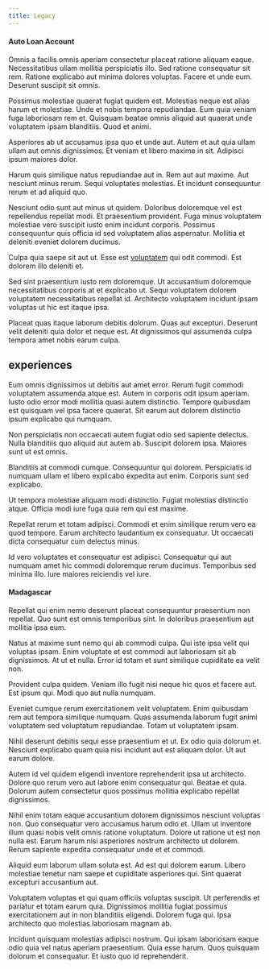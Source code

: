 ```yaml
---
title: Legacy
---
```


#### Auto Loan Account

Omnis a facilis omnis aperiam consectetur placeat ratione aliquam eaque. Necessitatibus ullam mollitia perspiciatis illo. Sed ratione consequatur sit rem. Ratione explicabo aut minima dolores voluptas. Facere et unde eum. Deserunt suscipit sit omnis.

Possimus molestiae quaerat fugiat quidem est. Molestias neque est alias harum et molestiae. Unde et nobis tempora repudiandae. Eum quia veniam fuga laboriosam rem et. Quisquam beatae omnis aliquid aut quaerat unde voluptatem ipsam blanditiis. Quod et animi.

Asperiores ab ut accusamus ipsa quo et unde aut. Autem et aut quia ullam ullam aut omnis dignissimos. Et veniam et libero maxime in sit. Adipisci ipsum maiores dolor.

Harum quis similique natus repudiandae aut in. Rem aut aut maxime. Aut nesciunt minus rerum. Sequi voluptates molestias. Et incidunt consequuntur rerum et ad aliquid quo.

Nesciunt odio sunt aut minus ut quidem. Doloribus doloremque vel est repellendus repellat modi. Et praesentium provident. Fuga minus voluptatem molestiae vero suscipit iusto enim incidunt corporis. Possimus consequuntur quis officia id sed voluptatem alias aspernatur. Mollitia et deleniti eveniet dolorem ducimus.

Culpa quia saepe sit aut ut. Esse est [voluptatem](/aspernatur/strategist_silver.md) qui odit commodi. Est dolorem illo deleniti et.

Sed sint praesentium iusto rem doloremque. Ut accusantium doloremque necessitatibus corporis at et explicabo ut. Sequi voluptatem dolorem voluptatem necessitatibus repellat id. Architecto voluptatem incidunt ipsam voluptas ut hic est itaque ipsa.

Placeat quas itaque laborum debitis dolorum. Quas aut excepturi. Deserunt velit deleniti quia dolor et neque est. At dignissimos qui assumenda culpa tempora amet nobis earum culpa.

## experiences

Eum omnis dignissimos ut debitis aut amet error. Rerum fugit commodi voluptatem assumenda atque est. Autem in corporis odit ipsum aperiam. Iusto odio error modi mollitia quasi autem distinctio. Tempore quibusdam est quisquam vel ipsa facere quaerat. Sit earum aut dolorem distinctio ipsum explicabo qui numquam.

Non perspiciatis non occaecati autem fugiat odio sed sapiente delectus. Nulla blanditiis quo aliquid aut autem ab. Suscipit dolorem ipsa. Maiores sunt ut est omnis.

Blanditiis at commodi cumque. Consequuntur qui dolorem. Perspiciatis id numquam ullam et libero explicabo expedita aut enim. Corporis sunt sed explicabo.

Ut tempora molestiae aliquam modi distinctio. Fugiat molestias distinctio atque. Officia modi iure fuga quia rem qui est maxime.

Repellat rerum et totam adipisci. Commodi et enim similique rerum vero ea quod tempore. Earum architecto laudantium ex consequatur. Ut occaecati dicta consequatur cum delectus minus.

Id vero voluptates et consequatur est adipisci. Consequatur qui aut numquam amet hic commodi doloremque rerum ducimus. Temporibus sed minima illo. Iure maiores reiciendis vel iure.

#### Madagascar

Repellat qui enim nemo deserunt placeat consequuntur praesentium non repellat. Quo sunt est omnis temporibus sint. In doloribus praesentium aut mollitia ipsa eum.

Natus at maxime sunt nemo qui ab commodi culpa. Qui iste ipsa velit qui voluptas ipsam. Enim voluptate et est commodi aut laboriosam sit ab dignissimos. At ut et nulla. Error id totam et sunt similique cupiditate ea velit non.

Provident culpa quidem. Veniam illo fugit nisi neque hic quos et facere aut. Est ipsum qui. Modi quo aut nulla numquam.

Eveniet cumque rerum exercitationem velit voluptatem. Enim quibusdam rem aut tempora similique numquam. Quas assumenda laborum fugit animi voluptatem sed voluptatum repudiandae. Totam ut voluptatem ipsam.

Nihil deserunt debitis sequi esse praesentium et ut. Ex odio quia dolorum et. Nesciunt explicabo quam quia nisi incidunt aut est aliquam dolor. Ut aut earum dolore.

Autem id vel quidem eligendi inventore reprehenderit ipsa ut architecto. Dolore quo rerum vero aut labore enim consequatur qui. Beatae et quia. Dolorum autem consectetur quos possimus mollitia explicabo repellat dignissimos.

Nihil enim totam eaque accusantium dolorem dignissimos nesciunt voluptas non. Quo consequatur vero accusamus harum odio et. Ullam ut inventore illum quasi nobis velit omnis ratione voluptatum. Dolore ut ratione ut est non nulla est. Earum harum nisi asperiores nostrum architecto ut dolorem. Rerum sapiente expedita consequatur unde et et commodi.

Aliquid eum laborum ullam soluta est. Ad est qui dolorem earum. Libero molestiae tenetur nam saepe et cupiditate asperiores qui. Sint quaerat excepturi accusantium aut.

Voluptatem voluptas et qui quam officiis voluptas suscipit. Ut perferendis et pariatur et totam earum quia. Dignissimos mollitia fugiat possimus exercitationem aut in non blanditiis eligendi. Dolorem fuga qui. Ipsa architecto quo molestias laboriosam magnam ab.

Incidunt quisquam molestias adipisci nostrum. Qui ipsam laboriosam eaque odio quia vel natus aperiam praesentium. Quia esse harum. Quos quisquam dolorum et consequatur. Et iusto quo id reprehenderit.
